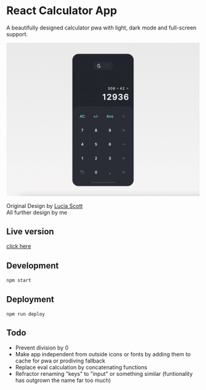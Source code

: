 # React Calculator App

A beautifully designed calculator pwa with light, dark mode and full-screen support.

![Screenshot](./public/img/screenshot-01-01-22-2.png "Calculator Design")



Original Design by [Lucia Scott](https://dribbble.com/luciascott) <br>
All further design by me

## Live version

[click here](https://marvinscheffold.github.io/react-calculator/)

## Development

```
npm start
```

## Deployment

```
npm run deploy
```

## Todo 

- Prevent division by 0 
- Make app independent from outside icons or fonts by adding them to cache for pwa or prodiving fallback
- Replace eval calculation by concatenating functions 
- Refractor renaming "keys" to "input" or something similar (funtionality has outgrown the name far too much)










